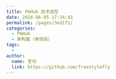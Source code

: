 ```yaml
---
title: PmHub 技术选型
date: 2024-06-05 17:34:43
permalink: /pages/3ed1f1/
categories:
  - PmHub
  - 架构篇（单体版）
tags:
  - 
author: 
  name: 苍何
  link: https://github.com/freestylefly
---
```

